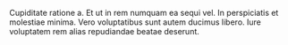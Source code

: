 Cupiditate ratione a. Et ut in rem numquam ea sequi vel. In perspiciatis et molestiae minima. Vero voluptatibus sunt autem ducimus libero. Iure voluptatem rem alias repudiandae beatae deserunt.